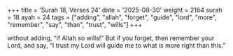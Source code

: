 +++
title = 'Surah 18, Verses 24'
date = '2025-08-30'
weight = 2164
surah = 18
ayah = 24
tags = ["adding", "allah", "forget", "guide", "lord", "more", "remember", "say", "than", "trust", "wills"]
+++

without adding, “if Allah so wills!” But if you forget, then remember your Lord, and say, “I trust my Lord will guide me to what is more right than this.”